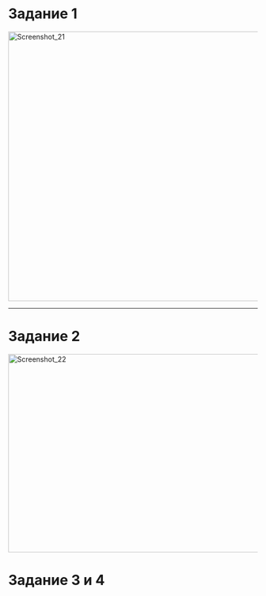# Задание 1

<img width="972" height="545" alt="Screenshot_21" src="https://github.com/user-attachments/assets/27afb88f-e34f-4ec8-8005-623d72266149" />
<hr>

# Задание 2

<img width="1470" height="401" alt="Screenshot_22" src="https://github.com/user-attachments/assets/a65488ed-b885-477b-a798-ca671ae191e9" />

# Задание 3 и 4



